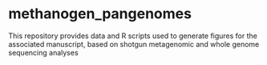 # methanogen_pangenomes
This repository provides data and R scripts used to generate figures for the associated manuscript, based on shotgun metagenomic and whole genome sequencing analyses

